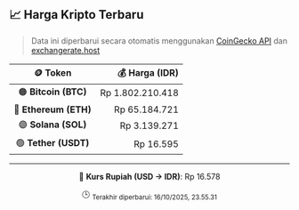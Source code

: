 

<!-- HARGA_KRIPTO -->
## 📈 Harga Kripto Terbaru

> Data ini diperbarui secara otomatis menggunakan [CoinGecko API](https://www.coingecko.com/) dan [exchangerate.host](https://exchangerate.host/)

<div align="center">

| 🪙 Token | 💰 Harga (IDR) |
|:------:|---------------:|
| 🟠 **Bitcoin (BTC)**   | Rp 1.802.210.418 |
| 🔵 **Ethereum (ETH)**  | Rp 65.184.721 |
| 🟣 **Solana (SOL)**    | Rp 3.139.271 |
| 🟢 **Tether (USDT)**   | Rp 16.595 |

---

💱 **Kurs Rupiah (USD → IDR)**: Rp 16.578

🕒 <sub>Terakhir diperbarui: 16/10/2025, 23.55.31</sub>

</div>
<!-- /HARGA_KRIPTO -->